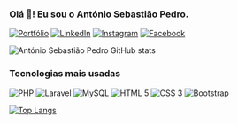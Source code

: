 ### Olá 👋! Eu sou o António Sebastião Pedro.
[![Portfólio](https://img.shields.io/badge/website-000000?style=for-the-badge&logo=About.me&logoColor=white)](https://antoniopedro.vercel.app/) [![LinkedIn](https://img.shields.io/badge/LinkedIn-0077B5?style=for-the-badge&logo=linkedin&logoColor=white)](https://www.linkedin.com/in/ant%C3%B3nio-sebasti%C3%A3o-pedro-37924922b/) [![Instagram](https://img.shields.io/badge/Instagram-E4405F?style=for-the-badge&logo=instagram&logoColor=white)](https://www.instagram.com/antoniosebastiaopedro19/) [![Facebook](https://img.shields.io/badge/Facebook-1877F2?style=for-the-badge&logo=facebook&logoColor=white)](https://web.facebook.com/antoniosebastiaopedro19)

![António Sebastião Pedro GitHub stats](https://github-readme-stats.vercel.app/api?username=AntonioSebastiaoPedro&show_icons=true&theme=transparent&token=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)

### Tecnologias mais usadas
<div style="display: inline-block">
    <img alt="PHP" src="https://img.shields.io/badge/PHP-777BB4?style=for-the-badge&logo=php&logoColor=white" />
    <img alt="Laravel" src="https://img.shields.io/badge/Laravel-FF2D20?style=for-the-badge&logo=laravel&logoColor=white" />
    <img alt="MySQL" src="https://img.shields.io/badge/MySQL-00000F?style=for-the-badge&logo=mysql&logoColor=white" />
    <img alt="HTML 5" src="https://img.shields.io/badge/HTML-239120?style=for-the-badge&logo=html5&logoColor=white" />
    <img alt="CSS 3" src="https://img.shields.io/badge/CSS3-1572B6?style=for-the-badge&logo=css3&logoColor=white" />
    <img alt="Bootstrap" src="https://img.shields.io/badge/Bootstrap-563D7C?style=for-the-badge&logo=bootstrap&logoColor=white" />
</div><br/>

[![Top Langs](https://github-readme-stats.vercel.app/api/top-langs/?username=AntonioSebastiaoPedro&layout=donut-vertical)](https://github.com/AntonioSebastiaoPedro/github-readme-stats)
